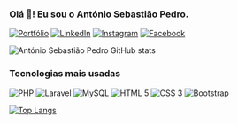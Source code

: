 ### Olá 👋! Eu sou o António Sebastião Pedro.
[![Portfólio](https://img.shields.io/badge/website-000000?style=for-the-badge&logo=About.me&logoColor=white)](https://antoniopedro.vercel.app/) [![LinkedIn](https://img.shields.io/badge/LinkedIn-0077B5?style=for-the-badge&logo=linkedin&logoColor=white)](https://www.linkedin.com/in/ant%C3%B3nio-sebasti%C3%A3o-pedro-37924922b/) [![Instagram](https://img.shields.io/badge/Instagram-E4405F?style=for-the-badge&logo=instagram&logoColor=white)](https://www.instagram.com/antoniosebastiaopedro19/) [![Facebook](https://img.shields.io/badge/Facebook-1877F2?style=for-the-badge&logo=facebook&logoColor=white)](https://web.facebook.com/antoniosebastiaopedro19)

![António Sebastião Pedro GitHub stats](https://github-readme-stats.vercel.app/api?username=AntonioSebastiaoPedro&show_icons=true&theme=transparent&token=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)

### Tecnologias mais usadas
<div style="display: inline-block">
    <img alt="PHP" src="https://img.shields.io/badge/PHP-777BB4?style=for-the-badge&logo=php&logoColor=white" />
    <img alt="Laravel" src="https://img.shields.io/badge/Laravel-FF2D20?style=for-the-badge&logo=laravel&logoColor=white" />
    <img alt="MySQL" src="https://img.shields.io/badge/MySQL-00000F?style=for-the-badge&logo=mysql&logoColor=white" />
    <img alt="HTML 5" src="https://img.shields.io/badge/HTML-239120?style=for-the-badge&logo=html5&logoColor=white" />
    <img alt="CSS 3" src="https://img.shields.io/badge/CSS3-1572B6?style=for-the-badge&logo=css3&logoColor=white" />
    <img alt="Bootstrap" src="https://img.shields.io/badge/Bootstrap-563D7C?style=for-the-badge&logo=bootstrap&logoColor=white" />
</div><br/>

[![Top Langs](https://github-readme-stats.vercel.app/api/top-langs/?username=AntonioSebastiaoPedro&layout=donut-vertical)](https://github.com/AntonioSebastiaoPedro/github-readme-stats)
